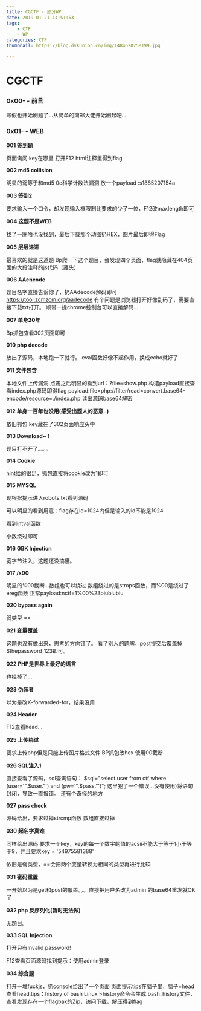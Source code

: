 ```yaml
---
title: CGCTF - 部分WP
date: 2019-01-21 14:51:53
tags:
	- CTF
	- WP
categories: CTF
thumbnail: https://blog.dvkunion.cn/img/1484628258199.jpg

---
```


# CGCTF

### <b>0x00\- \- 前言</b>
寒假也开始刷题了...从简单的南邮大佬开始刷起吧...

### <b>0x01\- \- WEB</b>

<b> 001 签到题</b>

页面询问 key在哪里 打开F12 html注释里得到flag

<b> 002 md5 collision </b>

明显的弱等于和md5 0e科学计数法漏洞
放一个payload :s1885207154a

<b> 003 签到2</b>

要求输入一个口令，却发现输入框限制比要求的少了一位，F12改maxlength即可

<b> 004 这题不是WEB</b>

找了一圈啥也没找到，最后下载那个动图扔HEX，图片最后即得Flag

<b> 005 层层递进 </b>

最喜欢的就是这道题
Bp爬一下这个题目，会发现四个页面，flag就隐藏在404页面的大段注释的js代码（藏头）

<b> 006 AAencode</b>

题目名字直接告诉你了，扔AAdecode解码即可
https://tool.zcmzcm.org/aadecode
有个问题是浏览器打开好像乱码了，需要直接下载txt打开。
顺带一提chrome控制台可以直接解码...

<b> 007 单身20年</b>

Bp抓包查看302页面即可

<b> 010 php decode</b>

放出了源码，本地跑一下就行。
eval函数好像不起作用，换成echo就好了

<b> 011 文件包含 </b>

本地文件上传漏洞,点击之后明显的看到url：?file=show.php
构造payload直接查看index.php源码即得flag
payload:file=php://filter/read=convert.base64-encode/resource=./index.php
读出源码base64解密

<b>012 单身一百年也没用(感受出题人的恶意..)</b>

依旧抓包
key藏在了302页面响应头中

<b> 013 Download~ \!</b>

题目打不开了。。。。

<b> 014 Cookie </b>

hint给的很足，抓包直接将cookie改为1即可

<b> 015 MYSQL  </b>

现根据提示进入robots.txt看到源码

可以明显的看到用意：flag存在id=1024内但是输入的id不能是1024

看到intval函数

小数绕过即可

<b> 016 GBK Injection </b>

宽字节注入，这题还没搞懂。

<b> 017 /x00 </b>

明显的%00截断...数组也可以绕过
数组绕过的是strops函数，而%00是绕过了ereg函数
正常payload:nctf=1%00%23biubiubiu

<b> 020 bypass again </b>

弱类型 == 

<b> 021 变量覆盖 </b>

这题也没有做出来，思考的方向错了。
看了别人的题解，post提交后覆盖掉$thepassword_123即可。

<b> 022 PHP是世界上最好的语言  </b>

也挂掉了...

<b> 023 伪装者</b>

以为是改X-forwarded-for，结果没用

<b> 024 Header </b>

F12查看head...

<b> 025 上传绕过</b>

要求上传php但是只能上传图片格式文件
BP抓包改hex 使用00截断

<b> 026 SQL注入1</b>

直接查看了源码，sql查询语句：
$sql="select user from ctf where (user='".$user."') and (pw='".$pass."')";
这里犯了一个错误...没有使用)将语句封闭，导致一直报错。
还有个奇怪的地方

<b> 027 pass check </b>

源码给出，要求过掉strcmp函数
数组直接过掉

<b> 030 起名字真难 </b>

同样给出源码
要求一个key，key的每一个数字的值的acsii不能大于等于1小于等于9，并且要求key = '54975581388'

依旧是弱类型，==会把两个变量转换为相同的类型再进行比较

<b> 031 密码重置</b>

一开始以为是get和post的覆盖。。。直接把用户名改为admin 的base64重发就OK了

<b> 032 php 反序列化(暂时无法做) </b>

无题目。


<b> 033 SQL Injection </b>

打开只有Invalid password!

F12查看页面源码找到提示：使用admin登录

<b> 034 综合题</b>

打开一堆fuckjs，扔console给出了一个页面
页面提示tips在脑子里，脑子=head
查看head,tips：history of bash
Linux下history命令会生成.bash_history文件，
查看发现存在一个flagbak的Zip，访问下载，解压得到flag





